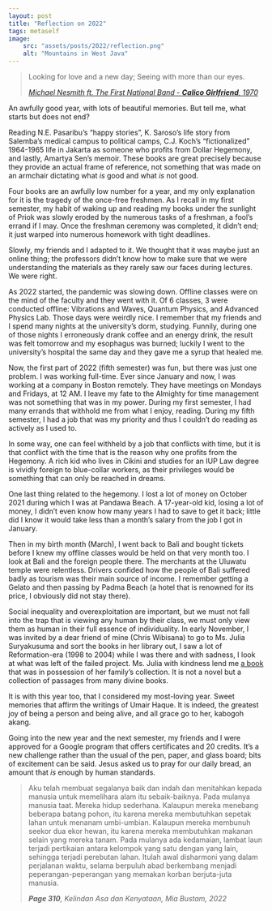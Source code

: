 ```yaml
---
layout: post
title: "Reflection on 2022"
tags: metaself
image:
    src: "assets/posts/2022/reflection.png"
    alt: "Mountains in West Java"
---
```


> Looking for love and a new day; Seeing with more than our eyes.
> 
> 
> 
> [_Michael Nesmith ft. The First National Band - **Calico Girlfriend**, 1970_](https://www.youtube.com/watch?v=GLDs1u2cQ1Q)

An awfully good year, with lots of beautiful memories. But tell me, what starts but does not end?

Reading N.E. Pasaribu’s “happy stories”, K. Saroso’s life story from Salemba’s medical campus to political camps, C.J. Koch’s “fictionalized” 1964-1965 life in Jakarta as someone who profits from Dollar Hegemony, and lastly, Amartya Sen’s memoir. These books are great precisely because they provide an actual frame of reference, not something that was made on an armchair dictating what _is_ good and what _is_ not good.

Four books are an awfully low number for a year, and my only explanation for it is the tragedy of the once-free freshmen. As I recall in my first semester, my habit of waking up and reading my books under the sunlight of Priok was slowly eroded by the numerous tasks of a freshman, a fool’s errand if I may. Once the freshman ceremony was completed, it didn’t end; it just warped into numerous homework with tight deadlines.

Slowly, my friends and I adapted to it. We thought that it was maybe just an online thing; the professors didn’t know how to make sure that we were understanding the materials as they rarely saw our faces during lectures. We were right.

As 2022 started, the pandemic was slowing down. Offline classes were on the mind of the faculty and they went with it. Of 6 classes, 3 were conducted offline: Vibrations and Waves, Quantum Physics, and Advanced Physics Lab. Those days were weirdly nice. I remember that my friends and I spend many nights at the university’s dorm, studying. Funnily, during one of those nights I erroneously drank coffee and an energy drink, the result was felt tomorrow and my esophagus was burned; luckily I went to the university’s hospital the same day and they gave me a syrup that healed me.

Now, the first part of 2022 (fifth semester) was fun, but there was just one problem. I was working full-time. Ever since January and now, I was working at a company in Boston remotely. They have meetings on Mondays and Fridays, at 12 AM. I leave my fate to the Almighty for time management was not something that was in my power. During my first semester, I had many errands that withhold me from what I enjoy, reading. During my fifth semester, I had a job that was my priority and thus I couldn’t do reading as actively as I used to.

In some way, one can feel withheld by a job that conflicts with time, but it is that conflict with the time that is the reason why one profits from the Hegemony. A rich kid who lives in Cikini and studies for an IUP Law degree is vividly foreign to blue-collar workers, as their privileges would be something that can only be reached in dreams. 

One last thing related to the hegemony. I lost a lot of money on October 2021 during which I was at Pandawa Beach. A 17-year-old kid, losing a lot of money, I didn’t even know how many years I had to save to get it back; little did I know it would take less than a month’s salary from the job I got in January. 


Then in my birth month (March), I went back to Bali and bought tickets before I knew my offline classes would be held on that very month too. I look at Bali and the foreign people there. The merchants at the Uluwatu temple were relentless. Drivers confided how the people of Bali suffered badly as tourism was their main source of income. I remember getting a Gelato and then passing by Padma Beach (a hotel that is renowned for its price, I obviously did not stay there). 

Social inequality and overexploitation are important, but we must not fall into the trap that is viewing any human by their class, we must only view them as human in their full essence of individuality. In early November, I was invited by a dear friend of mine (Chris Wibisana) to go to Ms. Julia Suryakusuma and sort the books in her library out, I saw a lot of Reformation-era (1998 to 2004) while I was there and with sadness, I look at what was left of the failed project. Ms. Julia with kindness lend me [a book](https://www.goodreads.com/book/show/5254387-the-bible-of-the-world) that was in possession of her family’s collection. It is not a novel but a collection of passages from many divine books.

It is with this year too, that I considered my most-loving year. Sweet memories that affirm the writings of Umair Haque. It is indeed, the greatest joy of being a person and being alive, and all grace go to her, kabogoh akang. 

Going into the new year and the next semester, my friends and I were approved for a Google program that offers certificates and 20 credits. It’s a new challenge rather than the usual of the pen, paper, and glass board; bits of excitement can be said. Jesus asked us to pray for our daily bread, an amount that _is_ enough by human standards.

> Aku telah membuat segalanya baik dan indah dan menitahkan kepada manusia untuk memelihara alam itu sebaik-baiknya. Pada mulanya manusia taat. Mereka hidup sederhana. Kalaupun mereka menebang beberapa batang pohon, itu karena mereka membutuhkan sepetak lahan untuk menanam umbi-umbian. Kalaupun mereka membunuh seekor dua ekor hewan, itu karena mereka membutuhkan makanan selain yang mereka tanam. Pada mulanya ada kedamaian, lambat laun terjadi pertikaian antara kelompok yang satu dengan yang lain, sehingga terjadi perebutan lahan. Itulah awal disharmoni yang dalam perjalanan waktu, selama berpuluh abad berkembang menjadi peperangan-peperangan yang memakan korban berjuta-juta manusia.
>
>
>
>_**Page 310**, Kelindan Asa dan Kenyataan, Mia Bustam, 2022_
